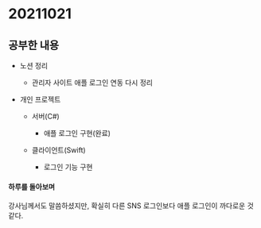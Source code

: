 # 20211021

## 공부한 내용
+ 노션 정리
  - 관리자 사이트 애플 로그인 연동 다시 정리

+ 개인 프로젝트
  - 서버(C#)
    * 애플 로그인 구현(완료)
    
  - 클라이언트(Swift)
    * 로그인 기능 구현

#### 하루를 돌아보며
강사님께서도 말씀하셨지만, 확실히 다른 SNS 로그인보다 애플 로그인이 까다로운 것 같다.
